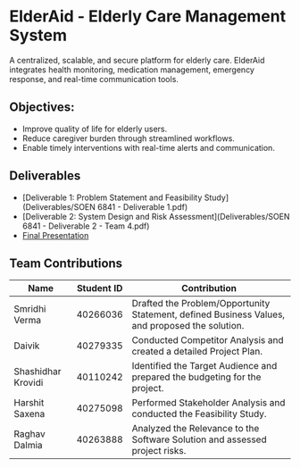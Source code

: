 # ElderAid - Elderly Care Management System
A centralized, scalable, and secure platform for elderly care. ElderAid integrates health monitoring, medication management, emergency response, and real-time communication tools.

## Objectives:
- Improve quality of life for elderly users.
- Reduce caregiver burden through streamlined workflows.
- Enable timely interventions with real-time alerts and communication.

## Deliverables
- [Deliverable 1: Problem Statement and Feasibility Study](Deliverables/SOEN 6841 - Deliverable 1.pdf)
- [Deliverable 2: System Design and Risk Assessment](Deliverables/SOEN 6841 - Deliverable 2 - Team 4.pdf)
- [Final Presentation](https://docs.google.com/presentation/d/13Vu6Mb5-liZn5a2hglb27Ooj-TX-PVuEfD_32CUYtbE/edit#slide=id.g31b464c17a6_2_1)

## Team Contributions

| Name                 | Student ID | Contribution                                                                 |
|----------------------|------------|-----------------------------------------------------------------------------|
| Smridhi Verma        | 40266036   | Drafted the Problem/Opportunity Statement, defined Business Values, and proposed the solution. |
| Daivik               | 40279335   | Conducted Competitor Analysis and created a detailed Project Plan.          |
| Shashidhar Krovidi   | 40110242   | Identified the Target Audience and prepared the budgeting for the project.  |
| Harshit Saxena       | 40275098   | Performed Stakeholder Analysis and conducted the Feasibility Study.         |
| Raghav Dalmia        | 40263888   | Analyzed the Relevance to the Software Solution and assessed project risks. |

